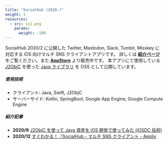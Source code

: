 ```yaml
---
title: "SocialHub (2020-)"
weight: 1
resources:
  - src: ss1.png
    params:
      weight: -100
---
```


SocialHub 2020/2 に公開した Twitter, Mastodon, Slack, Tumblr, Misskey に対応する iOS 向けマルチ SNS クライアントアプリです。
詳しくは **[紹介ページ](./socialhub/)** をご覧ください。また **[AppStore](https://apps.apple.com/jp/app/id1474451582)** より販売中です。
本アプリにて使用している [J2ObjC](https://developers.google.com/j2objc) を使った [Java ライブラリ](https://github.com/uakihir0/SocialHub) を OSS として公開しています。

##### 使用技術

- クライアント: Java, Swift, J2ObjC
- サーバーサイド: Kotlin, SpringBoot, Google App Engine, Google Compute Engine

##### 紹介記事

- **2020/9** [J2ObjC を使って Java 資産を iOS 開発で使ってみた (iOSDC 採択)](https://fortee.jp/iosdc-japan-2020/proposal/a94bc318-9ba2-4c22-8e32-6be8fdcb8716)
- **2020/12** [すぐわかる！『SocialHub - マルチ SNS クライアント - Appliv](https://app-liv.jp/5339755/)
